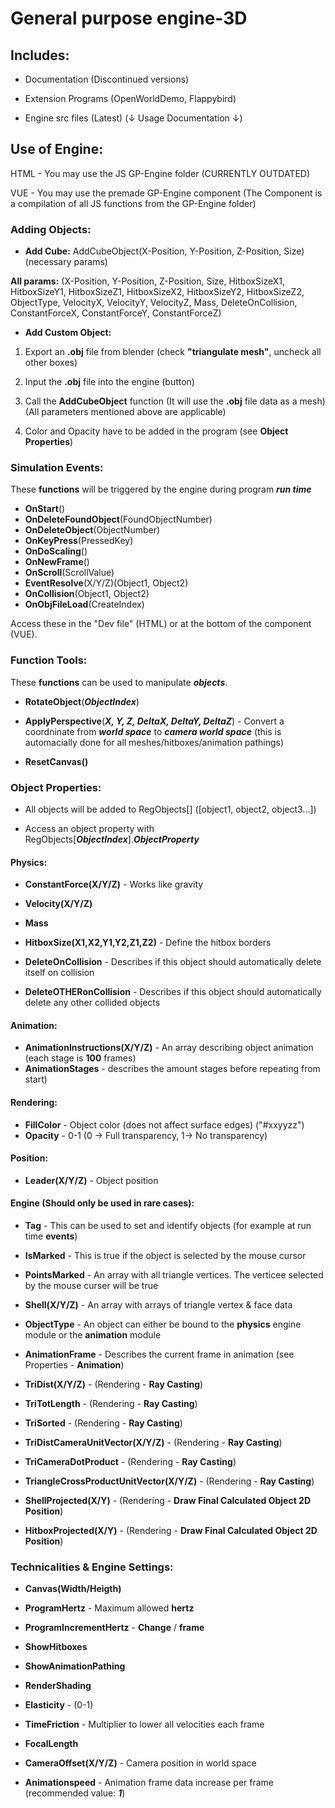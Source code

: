 # General purpose engine-3D
## Includes:

- Documentation (Discontinued versions)

- Extension Programs (OpenWorldDemo, Flappybird)

- Engine src files (Latest) (↓ Usage Documentation ↓)

## Use of Engine:

HTML - You may use the JS GP-Engine folder
(CURRENTLY OUTDATED)

VUE - You may use the premade GP-Engine component
(The Component is a compilation of all JS functions from the GP-Engine folder)


### Adding Objects:

- **Add Cube:** AddCubeObject(X-Position, Y-Position, Z-Position, Size) (necessary params)

**All params:** (X-Position, Y-Position, Z-Position, Size, HitboxSizeX1, HitboxSizeY1, HitboxSizeZ1, HitboxSizeX2, HitboxSizeY2, HitboxSizeZ2, ObjectType, VelocityX, VelocityY, VelocityZ, Mass,    DeleteOnCollision, ConstantForceX, ConstantForceY, ConstantForceZ)

- **Add Custom Object:**

1. Export an **.obj** file from blender (check **"triangulate mesh"**, uncheck all other boxes)

2. Input the **.obj** file into the engine (button)

3. Call the **AddCubeObject** function (It will use the **.obj** file data as a mesh) (All parameters mentioned above are applicable)

4. Color and Opacity have to be added in the program (see **Object Properties**)


### Simulation Events:

These **functions** will be triggered by the engine during program ***run time***

- **OnStart**()
- **OnDeleteFoundObject**(FoundObjectNumber)
- **OnDeleteObject**(ObjectNumber)
- **OnKeyPress**(PressedKey)
- **OnDoScaling**()
- **OnNewFrame**()
- **OnScroll**(ScrollValue)
- **EventResolve**(X/Y/Z)(Object1, Object2)
- **OnCollision**(Object1, Object2)
- **OnObjFileLoad**(CreateIndex)

Access these in the "Dev file" (HTML) or at the bottom of the component (VUE).


### Function Tools:

These **functions** can be used to manipulate ***objects***.

- **RotateObject**(***ObjectIndex***)
- **ApplyPerspective**(***X, Y, Z, DeltaX, DeltaY, DeltaZ***) - Convert a coordninate from ***world space*** to ***camera world space***
(this is automacially done for all meshes/hitboxes/animation pathings)

- **ResetCanvas()**


### Object Properties:

- All objects will be added to RegObjects[] ([object1, object2, object3...])

- Access an object property with RegObjects[***ObjectIndex***].***ObjectProperty***

#### Physics:

- **ConstantForce(X/Y/Z)** - Works like gravity
- **Velocity(X/Y/Z)**
- **Mass**

- **HitboxSize(X1,X2,Y1,Y2,Z1,Z2)** - Define the hitbox borders

- **DeleteOnCollision** - Describes if this object should automatically delete itself on collision
- **DeleteOTHERonCollision** - Describes if this object should automatically delete any other collided objects

#### Animation:

- **AnimationInstructions(X/Y/Z)** - An array describing object animation (each stage is **100** frames)
- **AnimationStages** - describes the amount stages before repeating from start)

#### Rendering:

- **FillColor** - Object color (does not affect surface edges) ("#xxyyzz")
- **Opacity** - 0-1 (0 -> Full transparency, 1-> No transparency)

#### Position:

- **Leader(X/Y/Z)** - Object position

#### Engine (Should only be used in rare cases):

- **Tag** - This can be used to set and identify objects (for example at run time **events**)
- **IsMarked** - This is true if the object is selected by the mouse cursor
- **PointsMarked** - An array with all triangle vertices. The verticee selected by the mouse curser will be true

- **Shell(X/Y/Z)** - An array with arrays of triangle vertex & face data
- **ObjectType** - An object can either be bound to the **physics** engine module or the **animation** module

- **AnimationFrame** - Describes the current frame in animation (see Properties - **Animation**)

- **TriDist(X/Y/Z)** - (Rendering - **Ray Casting**)
- **TriTotLength** - (Rendering - **Ray Casting**)
- **TriSorted** - (Rendering - **Ray Casting**)
- **TriDistCameraUnitVector(X/Y/Z)** - (Rendering - **Ray Casting**)
- **TriCameraDotProduct** - (Rendering - **Ray Casting**)
- **TriangleCrossProductUnitVector(X/Y/Z)** - (Rendering - **Ray Casting**)

- **ShellProjected(X/Y)** - (Rendering - **Draw Final Calculated Object 2D Position**)
- **HitboxProjected(X/Y)** - (Rendering - **Draw Final Calculated Object 2D Position**)


### Technicalities & Engine Settings:

- **Canvas(Width/Heigth)**
- **ProgramHertz** - Maximum allowed **hertz**
- **ProgramIncrementHertz** - **Change** / **frame**
- **ShowHitboxes**
- **ShowAnimationPathing**
- **RenderShading**

- **Elasticity** - (0-1)
- **TimeFriction** - Multiplier to lower all velocities each frame

- **FocalLength**
- **CameraOffset(X/Y/Z)** - Camera position in world space

- **Animationspeed** - Animation frame data increase per frame (recommended value: ***1***)
